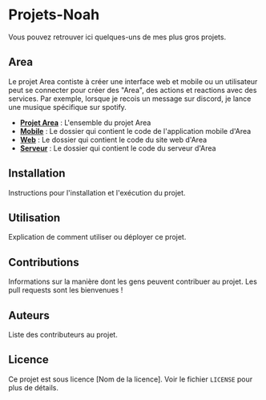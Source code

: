 # Projets-Noah

Vous pouvez retrouver ici quelques-uns de mes plus gros projets.

## Area

Le projet Area contiste à créer une interface web et mobile ou un utilisateur peut se connecter pour créer des "Area", des actions et reactions avec des services. Par exemple, lorsque je recois un message sur discord, je lance une musique spécifique sur spotify.

- **[Projet Area](https://github.com/NoahTesson/Projets-Noah/tree/main/Area)** : L'ensemble du projet Area
- **[Mobile](https://github.com/NoahTesson/Projets-Noah/tree/main/Area/client-mobile)** : Le dossier qui contient le code de l'application mobile d'Area
- **[Web](https://github.com/NoahTesson/Projets-Noah/tree/main/Area/client-web)** : Le dossier qui contient le code du site web d'Area
- **[Serveur](https://github.com/NoahTesson/Projets-Noah/tree/main/Area/backendNew)** : Le dossier qui contient le code du serveur d'Area

## Installation

Instructions pour l'installation et l'exécution du projet.

## Utilisation

Explication de comment utiliser ou déployer ce projet.

## Contributions

Informations sur la manière dont les gens peuvent contribuer au projet. Les pull requests sont les bienvenues !

## Auteurs

Liste des contributeurs au projet.

## Licence

Ce projet est sous licence [Nom de la licence]. Voir le fichier `LICENSE` pour plus de détails.